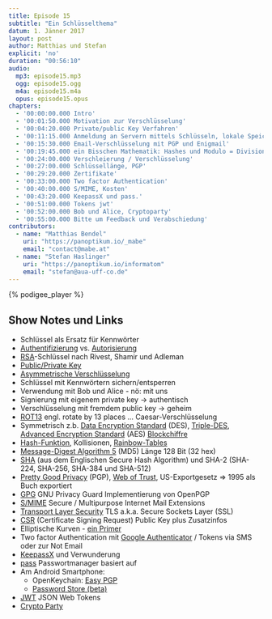 ```yaml
---
title: Episode 15
subtitle: "Ein Schlüsselthema"
datum: 1. Jänner 2017
layout: post
author: Matthias und Stefan
explicit: 'no'
duration: "00:56:10"
audio:
  mp3: episode15.mp3
  ogg: episode15.ogg
  m4a: episode15.m4a
  opus: episode15.opus
chapters:
  - '00:00:00.000 Intro'
  - '00:01:50.000 Motivation zur Verschlüsselung'
  - '00:04:20.000 Private/public Key Verfahren'
  - '00:11:15.000 Anmeldung an Servern mittels Schlüsseln, lokale Speicherung'
  - '00:15:30.000 Email-Verschlüsselung mit PGP und Enigmail'
  - '00:19:45.000 ein Bisschen Mathematik: Hashes und Modulo = Division mit Rest'
  - '00:24:00.000 Verschleierung / Verschlüsselung'
  - '00:27:00.000 Schlüssellänge, PGP'
  - '00:29:20.000 Zertifikate'
  - '00:33:00.000 Two factor Authentication'
  - '00:40:00.000 S/MIME, Kosten'
  - '00:43:20.000 KeepassX und pass.'
  - '00:51:00.000 Tokens jwt'
  - '00:52:00.000 Bob und Alice, Cryptoparty'
  - '00:55:00.000 Bitte um Feedback und Verabschiedung'
contributors:
  - name: "Matthias Bendel"
    uri: "https://panoptikum.io/_mabe"
    email: "contact@mabe.at"
  - name: "Stefan Haslinger"
    uri: "https://panoptikum.io/informatom"
    email: "stefan@aua-uff-co.de"
---
```


{% podigee_player %}

## Show Notes und Links

* Schlüssel als Ersatz für Kennwörter
* [Authentifizierung](https://de.wikipedia.org/wiki/Authentifizierung) vs. [Autorisierung](https://de.wikipedia.org/wiki/Autorisierung)
* [RSA](https://de.wikipedia.org/wiki/RSA-Kryptosystem)-Schlüssel nach Rivest, Shamir und Adleman
* [Public/Private Key](https://de.wikipedia.org/wiki/Public-Key-Verschl%C3%BCsselungsverfahren)
* [Asymmetrische Verschlüsselung](http://www.elektronik-kompendium.de/sites/net/1910111.htm)
* Schlüssel mit Kennwörtern sichern/entsperren
* Verwendung mit Bob und Alice - nö: mit uns
* Signierung mit eigenem private key -> authentisch
* Verschlüsselung mit fremdem public key -> geheim
* [ROT13](https://de.wikipedia.org/wiki/ROT13) engl. rotate by 13 places ...  Caesar-Verschlüsselung
* Symmetrisch z.b. [Data Encryption Standard](https://de.wikipedia.org/wiki/Data_Encryption_Standard) (DES), [Triple-DES](https://en.wikipedia.org/wiki/Triple_DES), [Advanced Encryption Standard](https://de.wikipedia.org/wiki/Advanced_Encryption_Standard) (AES) [Blockchiffre](https://de.wikipedia.org/wiki/Blockverschl%C3%BCsselung)
* [Hash-Funktion](https://de.wikipedia.org/wiki/Hashfunktion), Kollisionen, [Rainbow-Tables](https://de.wikipedia.org/wiki/Rainbow_Table)
* [Message-Digest Algorithm 5](https://de.wikipedia.org/wiki/Message-Digest_Algorithm_5) (MD5) Länge 128 Bit (32 hex)
* [SHA](https://de.wikipedia.org/wiki/Secure_Hash_Algorithm) (aus dem Englischen Secure Hash Algorithm) und SHA-2 (SHA-224, SHA-256, SHA-384 und SHA-512)
* [Pretty Good Privacy](https://de.wikipedia.org/wiki/Pretty_Good_Privacy) (PGP), [Web of Trust](https://de.wikipedia.org/wiki/Web_of_Trust), US-Exportgesetz => 1995 als Buch exportiert
* [GPG](https://de.wikipedia.org/wiki/GNU_Privacy_Guard) GNU Privacy Guard Implementierung von OpenPGP
* [S/MIME](https://de.wikipedia.org/wiki/S/MIME) Secure / Multipurpose Internet Mail Extensions
* [Transport Layer Security](https://de.wikipedia.org/wiki/Transport_Layer_Security) TLS a.k.a. Secure Sockets Layer (SSL)
* [CSR](https://de.wikipedia.org/wiki/Certificate_Signing_Request) (Certificate Signing Request) Public Key plus Zusatzinfos
* Elliptische Kurven - [ein Primer](https://blog.cloudflare.com/a-relatively-easy-to-understand-primer-on-elliptic-curve-cryptography/)
* Two factor Authentication mit [Google Authenticator](https://de.wikipedia.org/wiki/Google_Authenticator) / Tokens via SMS oder zur Not Email
* [KeepassX](https://www.keepassx.org/) und Verwunderung
* [pass](https://www.passwordstore.org/) Passwortmanager basiert auf
* Am Android Smartphone:
  * OpenKeychain: [Easy PGP](https://play.google.com/store/apps/details?id=org.sufficientlysecure.keychain)
  * [Password Store (beta)](https://play.google.com/store/apps/details?id=com.zeapo.pwdstore)
* [JWT](https://jwt.io/) JSON Web Tokens
* [Crypto Party](https://cryptoparty.at/)
